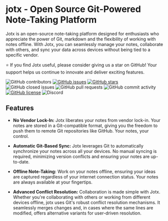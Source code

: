 # jotx - Open Source Git-Powered Note-Taking Platform

Jotx is an open-source note-taking platform designed for enthusiasts who appreciate the power of Git, markdown and the flexibility of working with notes offline.
With Jotx, you can seamlessly manage your notes, collaborate with others, and sync your data across devices without being tied to a specific vendor.

⭐ If you find Jotx useful, please consider giving us a star on GitHub! Your support helps us continue to innovate and deliver exciting features.

![GitHub contributors](https://img.shields.io/github/contributors/jot-x/jotx)
[![GitHub issues](https://img.shields.io/github/issues/jot-x/jotx)](https://github.com/jot-x/jotx/issues)
[![GitHub stars](https://img.shields.io/github/stars/jot-x/jotx)](https://github.com/jot-x/jotx/stargazers)
![GitHub closed issues](https://img.shields.io/github/issues-closed/jot-x/jotx)
![GitHub pull requests](https://img.shields.io/github/issues-pr-raw/jot-x/jotx)
![GitHub commit activity](https://img.shields.io/github/commit-activity/m/jot-x/jotx)
[![GitHub license](https://img.shields.io/github/license/jot-x/jotx)](https://github.com/jot-x/jotx)
![Discord](https://img.shields.io/discord/1154177419650015313)

## Features

- **No Vendor Lock-In:** Jotx liberates your notes from vendor lock-in. Your notes are stored in a Git-compatible format, giving you the freedom to push them to remote Git repositories like GitHub. Your notes, your control.

- **Automatic Git-Based Sync:** Jotx leverages Git to automatically synchronize your notes across all your devices. No manual syncing is required, minimizing version conflicts and ensuring your notes are up-to-date.

- **Offline Note-Taking:** Work on your notes offline, ensuring your ideas are captured regardless of your internet connection status. Your notes are always available at your fingertips.

- **Advanced Conflict Resolution:** Collaboration is made simple with Jotx. Whether you're collaborating with others or working from different devices offline, jotx uses Git's robust conflict resolution mechanisms. It seamlessly merges changes and, in cases where the same lines are modified, offers alternative variants for user-driven resolution.
